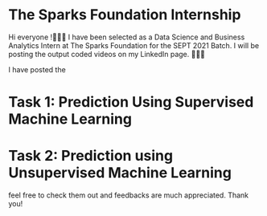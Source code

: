 # The Sparks Foundation Internship
Hi everyone !🙋🏻‍♀️ I have been selected as a Data Science and Business Analytics Intern at The Sparks Foundation for the SEPT 2021 Batch.
I will be posting the output coded videos on my LinkedIn page. 👩🏻‍💻

I have posted the 
# Task 1: Prediction Using Supervised Machine Learning
# Task 2:  Prediction using Unsupervised Machine Learning

feel free to check them out and feedbacks are much appreciated.
Thank you!
